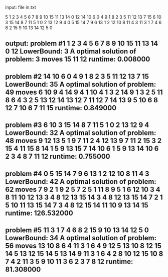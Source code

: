 input: file in.txt

5
1 2 3 4 5 6 7 8 9 10 15 11 13 14 0 12
14 10 6 0 4 9 1 8 2 3 5 11 12 13 7 15
6 10 3 15 14 8 7 11 5 1 0 2 13 12 9 4
0 5 15 14 7 9 6 13 1 2 12 10 8 11 4 3
11 3 1 7 4 6 8 2 15 9 10 13 14 12 5 0


output: 
problem #1
1 2 3 4
5 6 7 8
9 10 15 11
13 14 0 12
LowerBound: 3
A optimal solution of problem: 3 moves
15 11 12
runtime: 0.008000
--------------------------------------------


problem #2
14 10 6 0
4 9 1 8
2 3 5 11
12 13 7 15
LowerBound: 35
A optimal solution of problem: 49 moves
6 10 9 4 14 9 4 1 10 4 1 3 2 14 9 1 3 2 5 11 8 6 4 3 2 5 13 12 14 13 12 7 11 12 7 14 13 9 5 10 6 8 12 7 10 6 7 11 15
runtime: 0.849000
--------------------------------------------


problem #3
6 10 3 15
14 8 7 11
5 1 0 2
13 12 9 4
LowerBound: 32
A optimal solution of problem: 48 moves
9 12 13 5 1 9 7 11 2 4 12 13 9 7 11 2 15 3 2 15 4 11 15 8 14 1 5 9 13 15 7 14 10 6 1 5 9 13 14 10 6 2 3 4 8 7 11 12
runtime: 0.755000
--------------------------------------------


problem #4
0 5 15 14
7 9 6 13
1 2 12 10
8 11 4 3
LowerBound: 42
A optimal solution of problem: 62 moves
7 9 2 1 9 2 5 7 2 5 1 11 8 9 5 1 6 12 10 3 4 8 11 10 12 13 3 4 8 12 13 15 14 3 4 8 12 13 15 14 7 2 1 5 10 11 13 15 14 7 3 4 8 12 15 14 11 10 9 13 14 15
runtime: 126.532000
--------------------------------------------


problem #5
11 3 1 7
4 6 8 2
15 9 10 13
14 12 5 0
LowerBound: 34
A optimal solution of problem: 56 moves
13 10 8 6 4 11 3 1 6 4 9 12 5 13 10 8 12 15 14 5 13 12 15 14 5 13 14 9 11 3 1 6 4 2 8 10 12 15 10 8 7 4 2 11 3 5 9 10 11 3 6 2 3 7 8 12
runtime: 81.308000
--------------------------------------------
